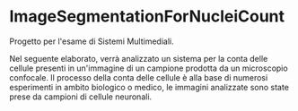 # ImageSegmentationForNucleiCount
Progetto per l'esame di Sistemi Multimediali.

Nel seguente elaborato, verrà analizzato un sistema per la conta delle cellule presenti in un'immagine di un campione prodotta da un microscopio confocale. Il processo della conta delle cellule è alla base di numerosi esperimenti in ambito biologico o medico, le immagini analizzate sono state prese da campioni di cellule neuronali.
